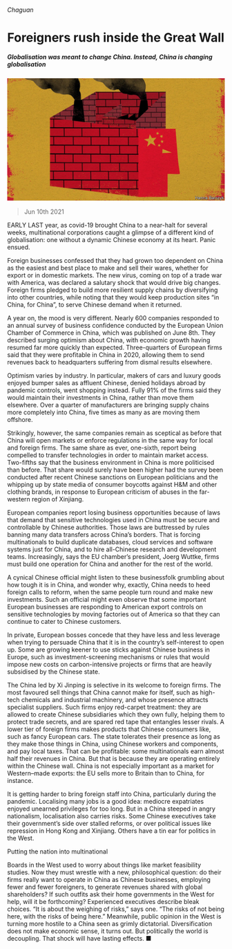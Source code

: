 ###### Chaguan

# Foreigners rush inside the Great Wall 

##### Globalisation was meant to change China. Instead, China is changing globalisation 

![image](images/20210612_CND000_0.jpg) 

> Jun 10th 2021 

EARLY LAST year, as covid-19 brought China to a near-halt for several weeks, multinational corporations caught a glimpse of a different kind of globalisation: one without a dynamic Chinese economy at its heart. Panic ensued.

Foreign businesses confessed that they had grown too dependent on China as the easiest and best place to make and sell their wares, whether for export or in domestic markets. The new virus, coming on top of a trade war with America, was declared a salutary shock that would drive big changes. Foreign firms pledged to build more resilient supply chains by diversifying into other countries, while noting that they would keep production sites “in China, for China”, to serve Chinese demand when it returned.


A year on, the mood is very different. Nearly 600 companies responded to an annual survey of business confidence conducted by the European Union Chamber of Commerce in China, which was published on June 8th. They described surging optimism about China, with economic growth having resumed far more quickly than expected. Three-quarters of European firms said that they were profitable in China in 2020, allowing them to send revenues back to headquarters suffering from dismal results elsewhere.

Optimism varies by industry. In particular, makers of cars and luxury goods enjoyed bumper sales as affluent Chinese, denied holidays abroad by pandemic controls, went shopping instead. Fully 91% of the firms said they would maintain their investments in China, rather than move them elsewhere. Over a quarter of manufacturers are bringing supply chains more completely into China, five times as many as are moving them offshore.

Strikingly, however, the same companies remain as sceptical as before that China will open markets or enforce regulations in the same way for local and foreign firms. The same share as ever, one-sixth, report being compelled to transfer technologies in order to maintain market access. Two-fifths say that the business environment in China is more politicised than before. That share would surely have been higher had the survey been conducted after recent Chinese sanctions on European politicians and the whipping up by state media of consumer boycotts against H&amp;M and other clothing brands, in response to European criticism of abuses in the far-western region of Xinjiang.

European companies report losing business opportunities because of laws that demand that sensitive technologies used in China must be secure and controllable by Chinese authorities. Those laws are buttressed by rules banning many data transfers across China’s borders. That is forcing multinationals to build duplicate databases, cloud services and software systems just for China, and to hire all-Chinese research and development teams. Increasingly, says the EU chamber’s president, Joerg Wuttke, firms must build one operation for China and another for the rest of the world.

A cynical Chinese official might listen to these businessfolk grumbling about how tough it is in China, and wonder why, exactly, China needs to heed foreign calls to reform, when the same people turn round and make new investments. Such an official might even observe that some important European businesses are responding to American export controls on sensitive technologies by moving factories out of America so that they can continue to cater to Chinese customers.

In private, European bosses concede that they have less and less leverage when trying to persuade China that it is in the country’s self-interest to open up. Some are growing keener to use sticks against Chinese business in Europe, such as investment-screening mechanisms or rules that would impose new costs on carbon-intensive projects or firms that are heavily subsidised by the Chinese state.

The China led by Xi Jinping is selective in its welcome to foreign firms. The most favoured sell things that China cannot make for itself, such as high-tech chemicals and industrial machinery, and whose presence attracts specialist suppliers. Such firms enjoy red-carpet treatment: they are allowed to create Chinese subsidiaries which they own fully, helping them to protect trade secrets, and are spared red tape that entangles lesser rivals. A lower tier of foreign firms makes products that Chinese consumers like, such as fancy European cars. The state tolerates their presence as long as they make those things in China, using Chinese workers and components, and pay local taxes. That can be profitable: some multinationals earn almost half their revenues in China. But that is because they are operating entirely within the Chinese wall. China is not especially important as a market for Western–made exports: the EU sells more to Britain than to China, for instance.

It is getting harder to bring foreign staff into China, particularly during the pandemic. Localising many jobs is a good idea: mediocre expatriates enjoyed unearned privileges for too long. But in a China steeped in angry nationalism, localisation also carries risks. Some Chinese executives take their government’s side over stalled reforms, or over political issues like repression in Hong Kong and Xinjiang. Others have a tin ear for politics in the West.

Putting the nation into multinational

Boards in the West used to worry about things like market feasibility studies. Now they must wrestle with a new, philosophical question: do their firms really want to operate in China as Chinese businesses, employing fewer and fewer foreigners, to generate revenues shared with global shareholders? If such outfits ask their home governments in the West for help, will it be forthcoming? Experienced executives describe bleak choices. “It is about the weighing of risks,” says one. “The risks of not being here, with the risks of being here.” Meanwhile, public opinion in the West is turning more hostile to a China seen as grimly dictatorial. Diversification does not make economic sense, it turns out. But politically the world is decoupling. That shock will have lasting effects. ■

